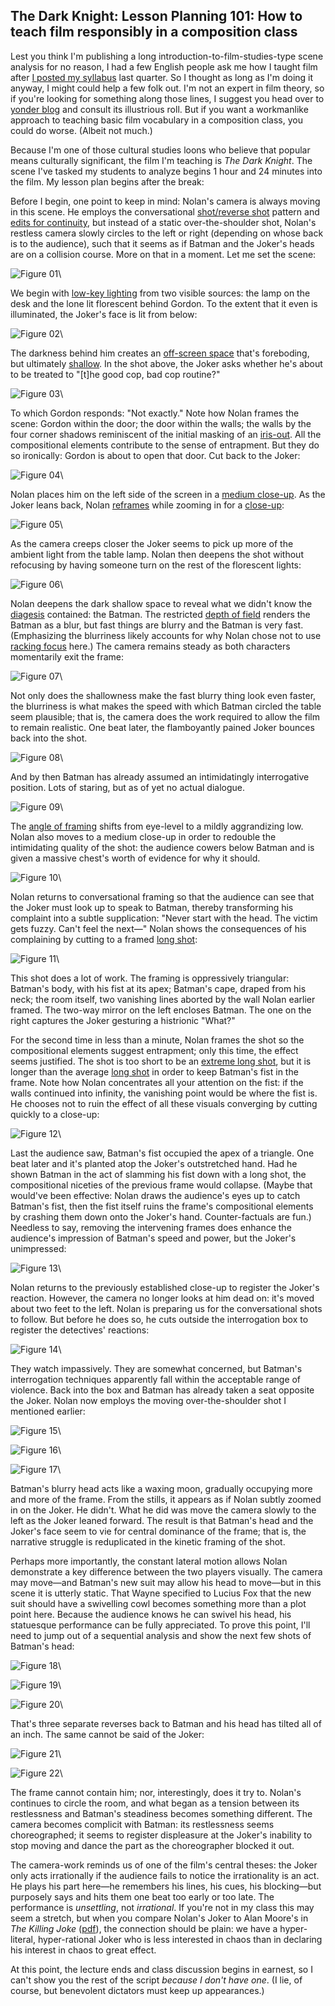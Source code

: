 ## The Dark Knight: Lesson Planning 101: How to teach film responsibly in a composition class

Lest you think I'm publishing a long introduction-to-film-studies-type scene analysis for no reason, I had a few English people ask me how I taught film after [I posted my syllabus](http://www.thevalve.org/go/valve/article/my/) last quarter.  So I thought as long as I'm doing it anyway, I might could help a few folk out.  I'm not an expert in film theory, so if you're looking for something along those lines, I suggest you head over to [yonder blog](http://chutry.wordherders.net/wp/) and consult its illustrious roll.  But if you want a workmanlike approach to teaching basic film vocabulary in a composition class, you could do worse.  (Albeit not much.)

Because I'm one of those cultural studies loons who believe that popular means culturally significant, the film I'm teaching is *The Dark Knight*.  The scene I've tasked my students to analyze begins 1 hour and 24 minutes into the film.  My lesson plan begins after the break:

Before I begin, one point to keep in mind: Nolan's camera is always moving in this scene.  He employs the conversational [shot/reverse shot](http://classes.yale.edu/film-analysis/htmfiles/editing.htm#51531) pattern and [edits for continuity](http://classes.yale.edu/film-analysis/htmfiles/editing.htm#22186), but instead of a static over-the-shoulder shot, Nolan's restless camera slowly circles to the left or right (depending on whose back is to the audience), such that it seems as if Batman and the Joker's heads are on a collision course.  More on that in a moment.  Let me set the scene:

![Figure 01](images/film/the-dark-knight-1/01.jpg)\

We begin with [low-key lighting](http://classes.yale.edu/film-analysis/htmfiles/mise-en-scene.htm#140506) from two visible sources: the lamp on the desk and the lone lit florescent behind Gordon.  To the extent that it even is illuminated, the Joker's face is lit from below:

![Figure 02](images/film/the-dark-knight-1/02.jpg)\

The darkness behind him creates an [off-screen space](http://classes.yale.edu/film-analysis/htmfiles/mise-en-scene.htm#58416) that's foreboding, but ultimately [shallow](http://classes.yale.edu/film-analysis/htmfiles/mise-en-scene.htm#32777).  In the shot above, the Joker asks whether he's about to be treated to "[t]he good cop, bad cop routine?"  

![Figure 03](images/film/the-dark-knight-1/03.jpg)\

To which Gordon responds: "Not exactly."  Note how Nolan frames the scene: Gordon within the door; the door within the walls; the walls by the four corner shadows reminiscent of the initial masking of an [iris-out](http://classes.yale.edu/film-analysis/htmfiles/editing.htm#51528).  All the compositional elements contribute to the sense of entrapment.  But they do so ironically: Gordon is about to open that door.  Cut back to the Joker:

![Figure 04](images/film/the-dark-knight-1/04.jpg)\

Nolan places him on the left side of the screen in a [medium close-up](http://classes.yale.edu/film-analysis/htmfiles/cinematography.htm#48047).  As the Joker leans back, Nolan [reframes](http://classes.yale.edu/film-analysis/htmfiles/cinematography.htm#48018) while zooming in for a [close-up](http://classes.yale.edu/film-analysis/htmfiles/cinematography.htm#48048):

![Figure 05](images/film/the-dark-knight-1/05.jpg)\

As the camera creeps closer the Joker seems to pick up more of the ambient light from the table lamp.  Nolan then deepens the shot without refocusing by having someone turn on the rest of the florescent lights:

![Figure 06](images/film/the-dark-knight-1/06.jpg)\

Nolan deepens the dark shallow space to reveal what we didn't know the [diagesis](http://classes.yale.edu/film-analysis/htmfiles/basic-terms.htm#25890) contained: the Batman.  The restricted [depth of field](http://classes.yale.edu/film-analysis/htmfiles/cinematography.htm#38662) renders the Batman as a blur, but fast things are blurry and the Batman is very fast.  (Emphasizing the blurriness likely accounts for why Nolan chose not to use [racking focus](http://classes.yale.edu/film-analysis/htmfiles/cinematography.htm#53908) here.)  The camera remains steady as both characters momentarily exit the frame:

![Figure 07](images/film/the-dark-knight-1/07.jpg)\

Not only does the shallowness make the fast blurry thing look even faster, the blurriness is what makes the speed with which Batman circled the table seem plausible; that is, the camera does the work required to allow the film to remain realistic.  One beat later, the flamboyantly pained Joker bounces back into the shot.  

![Figure 08](images/film/the-dark-knight-1/08.jpg)\

And by then Batman has already assumed an intimidatingly interrogative position.  Lots of staring, but as of yet no actual dialogue.

![Figure 09](images/film/the-dark-knight-1/09.jpg)\

The [angle of framing](http://classes.yale.edu/film-analysis/htmfiles/cinematography.htm#48004) shifts from eye-level to a mildly aggrandizing low.  Nolan also moves to a medium close-up in order to redouble the intimidating quality of the shot: the audience cowers below Batman and is given a massive chest's worth of evidence for why it should.  

![Figure 10](images/film/the-dark-knight-1/10.jpg)\

Nolan returns to conversational framing so that the audience can see that the Joker must look up to speak to Batman, thereby transforming his complaint into a subtle supplication: "Never start with the head.  The victim gets fuzzy.  Can't feel the next—"  Nolan shows the consequences of his complaining by cutting to a framed [long shot](http://classes.yale.edu/film-analysis/htmfiles/cinematography.htm#48039):

![Figure 11](images/film/the-dark-knight-1/11.jpg)\

This shot does a lot of work.  The framing is oppressively triangular: Batman's body, with his fist at its apex; Batman's cape, draped from his neck; the room itself, two vanishing lines aborted by the wall Nolan earlier framed.  The two-way mirror on the left encloses Batman.  The one on the right captures the Joker gesturing a histrionic "What?"  

For the second time in less than a minute, Nolan frames the shot so the compositional elements suggest entrapment; only this time, the effect seems justified.  The shot is too short to be an [extreme long shot](http://classes.yale.edu/film-analysis/htmfiles/cinematography.htm#48035), but it is longer than the average [long shot](http://classes.yale.edu/film-analysis/htmfiles/cinematography.htm#48039) in order to keep Batman's fist in the frame.  Note how Nolan concentrates all your attention on the fist: if the walls continued into infinity, the vanishing point would be where the fist is.  He chooses not to ruin the effect of all these visuals converging by cutting quickly to a close-up:

![Figure 12](images/film/the-dark-knight-1/12.jpg)\

Last the audience saw, Batman's fist occupied the apex of a triangle.  One beat later and it's planted atop the Joker's outstretched hand.  Had he shown Batman in the act of slamming his fist down with a long shot, the compositional niceties of the previous frame would collapse.  (Maybe that would've been effective: Nolan draws the audience's eyes up to catch Batman's fist, then the fist itself ruins the frame's compositional elements by crashing them down onto the Joker's hand.  Counter-factuals are fun.)  Needless to say, removing the intervening frames does enhance the audience's impression of Batman's speed and power, but the Joker's unimpressed:

![Figure 13](images/film/the-dark-knight-1/13.jpg)\

Nolan returns to the previously established close-up to register the Joker's reaction.  However, the camera no longer looks at him dead on: it's moved about two feet to the left.  Nolan is preparing us for the conversational shots to follow.  But before he does so, he cuts outside the interrogation box to register the detectives' reactions:

![Figure 14](images/film/the-dark-knight-1/14.jpg)\

They watch impassively.  They are somewhat concerned, but Batman's interrogation techniques apparently fall within the acceptable range of violence.  Back into the box and Batman has already taken a seat opposite the Joker.  Nolan now employs the moving over-the-shoulder shot I mentioned earlier:

![Figure 15](images/film/the-dark-knight-1/15.jpg)\

![Figure 16](images/film/the-dark-knight-1/16.jpg)\

![Figure 17](images/film/the-dark-knight-1/17.jpg)\

Batman's blurry head acts like a waxing moon, gradually occupying more and more of the frame.  From the stills, it appears as if Nolan subtly zoomed in on the Joker.  He didn't.  What he did was move the camera slowly to the left as the Joker leaned forward.  The result is that Batman's head and the Joker's face seem to vie for central dominance of the frame; that is, the narrative struggle is reduplicated in the kinetic framing of the shot.  

Perhaps more importantly, the constant lateral motion allows Nolan demonstrate a key difference between the two players visually.  The camera may move—and Batman's new suit may allow his head to move—but in this scene it is utterly static.  That Wayne specified to Lucius Fox that the new suit should have a swivelling cowl becomes something more than a plot point here.  Because the audience knows he can swivel his head, his statuesque performance can be fully appreciated.  To prove this point, I'll need to jump out of a sequential analysis and show the next few shots of Batman's head:

![Figure 18](images/film/the-dark-knight-1/18.jpg)\

![Figure 19](images/film/the-dark-knight-1/19.jpg)\

![Figure 20](images/film/the-dark-knight-1/20.jpg)\

That's three separate reverses back to Batman and his head has tilted all of an inch.  The same cannot be said of the Joker:

![Figure 21](images/film/the-dark-knight-1/21.jpg)\

![Figure 22](images/film/the-dark-knight-1/22.jpg)\ 

The frame cannot contain him; nor, interestingly, does it try to.  Nolan's continues to circle the room, and what began as a tension between its restlessness and Batman's steadiness becomes something different.  The camera becomes complicit with Batman: its restlessness seems choreographed; it seems to register displeasure at the Joker's inability to stop moving and dance the part as the choreographer blocked it out.  

The camera-work reminds us of one of the film's central theses: the Joker only acts irrationally if the audience fails to notice the irrationality is an act.  He plays his part here—he remembers his lines, his cues, his blocking—but purposely says and hits them one beat too early or too late.  The performance is *unsettling*, not *irrational*.  If you're not in my class this may seem a stretch, but when you compare Nolan's Joker to Alan Moore's in *The Killing Joke* ([pdf](http://acephalous.typepad.com/files/killingjoke.pdf)), the connection should be plain: we have a hyper-literal, hyper-rational Joker who is less interested in chaos than in declaring his interest in chaos to great effect.  

At this point, the lecture ends and class discussion begins in earnest, so I can't show you the rest of the script *because I don't have one*.  (I lie, of course, but benevolent dictators must keep up appearances.)

